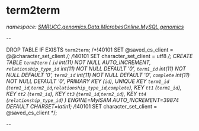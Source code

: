 ﻿# term2term
_namespace: [SMRUCC.genomics.Data.MicrobesOnline.MySQL.genomics](./index.md)_

--
 
 DROP TABLE IF EXISTS `term2term`;
 /*!40101 SET @saved_cs_client = @@character_set_client */;
 /*!40101 SET character_set_client = utf8 */;
 CREATE TABLE `term2term` (
 `id` int(11) NOT NULL AUTO_INCREMENT,
 `relationship_type_id` int(11) NOT NULL DEFAULT '0',
 `term1_id` int(11) NOT NULL DEFAULT '0',
 `term2_id` int(11) NOT NULL DEFAULT '0',
 `complete` int(11) NOT NULL DEFAULT '0',
 PRIMARY KEY (`id`),
 UNIQUE KEY `term1_id` (`term1_id`,`term2_id`,`relationship_type_id`,`complete`),
 KEY `tt1` (`term1_id`),
 KEY `tt2` (`term2_id`),
 KEY `tt3` (`term1_id`,`term2_id`),
 KEY `tt4` (`relationship_type_id`)
 ) ENGINE=MyISAM AUTO_INCREMENT=39874 DEFAULT CHARSET=latin1;
 /*!40101 SET character_set_client = @saved_cs_client */;
 
 --




